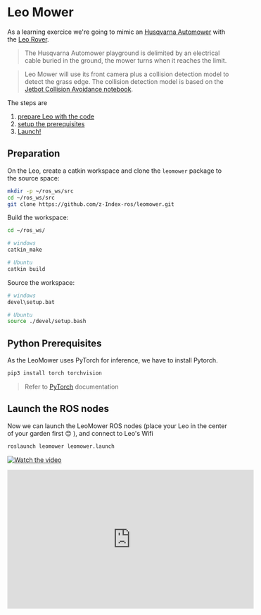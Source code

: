 # Leo Mower
As a learning exercice we're going to mimic an [Husqvarna Automower](https://www.husqvarna.com/fr/robots-tondeuses/automower315/) with the [Leo Rover](https://www.leorover.tech/). 

> The Husqvarna Automower playground is delimited by an electrical cable buried in the ground, the mower turns when it reaches the limit.

> Leo Mower will use its front camera plus a collision detection model to detect the grass edge. The collision detection model is based on the [Jetbot Collision Avoidance notebook](https://jetbot.org/master/examples/collision_avoidance.html).

The steps are

1. [prepare Leo with the code](#Preparation)
2. [setup the prerequisites](#Python-Prerequisites)
3. [Launch!](#launch-the-ROS-nodes)

## Preparation

On the Leo, create a catkin workspace and clone the `leomower` package to the source space:
``` bash
mkdir -p ~/ros_ws/src
cd ~/ros_ws/src
git clone https://github.com/z-Index-ros/leomower.git
```

Build the workspace:
``` bash
cd ~/ros_ws/

# windows
catkin_make

# Ubuntu
catkin build
```

Source the workspace:
``` bash
# windows
devel\setup.bat

# Ubuntu
source ./devel/setup.bash
```

## Python Prerequisites

As the LeoMower uses PyTorch for inference, we have to install Pytorch.

``` bash
pip3 install torch torchvision 
```

> Refer to [PyTorch](https://pytorch.org/get-started/locally/) documentation


## Launch the ROS nodes

Now we can launch the LeoMower ROS nodes (place your Leo in the center of your garden first :blush: ), and connect to Leo's Wifi

``` bash
roslaunch leomower leomower.launch
```

[![Watch the video](https://i.ytimg.com/vi/L12pAv4vds8/default.jpg)](https://youtu.be/L12pAv4vds8)


<iframe width="560" height="315" src="https://www.youtube.com/embed/L12pAv4vds8" title="YouTube video player" frameborder="0" allow="accelerometer; autoplay; clipboard-write; encrypted-media; gyroscope; picture-in-picture" allowfullscreen></iframe>




